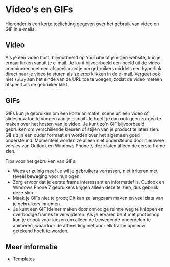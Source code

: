# Video's en GIFs

Hieronder is een korte toelichting gegeven over het gebruik van video en GIF
in e-mails. 

## Video

Als je een video host, bijvoorbeeld op YouTube of je eigen website, kun 
je ernaar linken vanuit je e-mail. Je kunt bijvoorbeeld een beeld uit de
video combineren met een afspeelicoontje om gebruikers middels een 
hyperlink direct naar je video te sturen als ze erop klikken in de e-mail. 
Vergeet ook niet `?play` aan het einde van de URL toe te voegen, zodat de 
video meteen afspeelt als de gebruiker klikt.

## GIFs

GIFs kun je gebruiken om een korte animatie, scene uit een video of 
slideshow toe te voegen aan je e-mail. Je hoeft je dan ook geen zorgen te 
maken over het hosten van je video. Je kunt zo'n GIF bijvoorbeeld gebruiken 
om verschillende kleuren of stijlen van je product te laten zien. GIFs 
zijn een ouder formaat en worden over het algemeen goed ondersteund. 
Momenteel worden ze alleen niet ondersteund door nieuwere versies van Outlook 
en Windows Phone 7, deze laten alleen de eerste frame zien.

Tips voor het gebruiken van GIFs:

* Wees er zuinig mee! Je wil je gebruikers verrassen, niet irriteren 
met teveel beweging voor hun ogen.
* Zorg ervoor dat je eerste frame interessant en informatief is. Outlook 
en Windows Phone 7 gebruikers krijgen alleen deze te zien, dus gebruik 
deze slim.
* Maak je GIFs niet te groot; Dit kan ze langzaam maken en veel data van 
je gebruikers innemen.
* Je kunt een GIF kleiner maken door onnodige ruimte weg te knippen en 
overbodige frames te verwijderen. Als je ervaren bent met photoshop kun 
je er ook voor kiezen om alleen de bewegende onderdelen te animeren, 
waardoor de afbeelding niet voor elk frame opnieuw getekend hoeft te worden.

## Meer informatie

* [Templates](./templates)